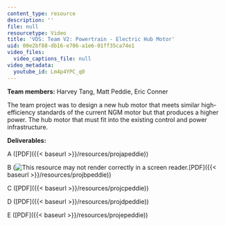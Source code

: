 ```yaml
---
content_type: resource
description: ''
file: null
resourcetype: Video
title: 'VDS: Team V2: Powertrain - Electric Hub Motor'
uid: 00e2bf88-db16-e786-a1e6-01ff35ca74e1
video_files:
  video_captions_file: null
video_metadata:
  youtube_id: Lm4p4YPC_q0
---
```


**Team members:** Harvey Tang, Matt Peddie, Eric Conner

The team project was to design a new hub motor that meets similar high-efficiency standards of the current NGM motor but that produces a higher power. The hub motor that must fit into the existing control and power infrastructure.

**Deliverables:**

A ([PDF]({{< baseurl >}}/resources/projapeddie))

B (![This resource may not render correctly in a screen reader.](/images/inacessible.gif)[PDF]({{< baseurl >}}/resources/projbpeddie))

C ([PDF]({{< baseurl >}}/resources/projcpeddie))

D ([PDF]({{< baseurl >}}/resources/projdpeddie))

E ([PDF]({{< baseurl >}}/resources/projepeddie))